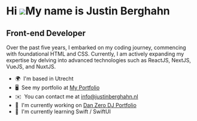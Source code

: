 Hi ![](https://user-images.githubusercontent.com/18350557/176309783-0785949b-9127-417c-8b55-ab5a4333674e.gif)My name is Justin Berghahn
=======================================================================================================================================

Front-end Developer
-------------------

Over the past five years, I embarked on my coding journey, commencing with foundational HTML and CSS. Currently, I am actively expanding my expertise by delving into advanced technologies such as ReactJS, NextJS, VueJS, and NuxtJS.

* 🌍  I'm based in Utrecht
* 🖥️  See my portfolio at [My Portfolio](http://portfolio.justinberghahn.nl)
* ✉️  You can contact me at [info@justinberghahn.nl](mailto:info@justinberghahn.nl)
* 🚀  I'm currently working on [Dan Zero DJ Portfolio](http://danzero.nl)
* 🧠  I'm currently learning Swift / SwiftUI
